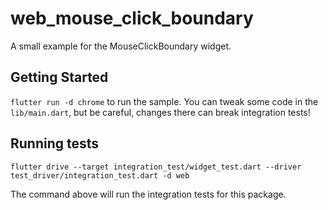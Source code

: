 # web_mouse_click_boundary

A small example for the MouseClickBoundary widget.

## Getting Started

`flutter run -d chrome` to run the sample. You can tweak some code in the `lib/main.dart`, but be careful, changes there can break integration tests!

## Running tests

`flutter drive --target integration_test/widget_test.dart --driver test_driver/integration_test.dart -d web`

The command above will run the integration tests for this package.
